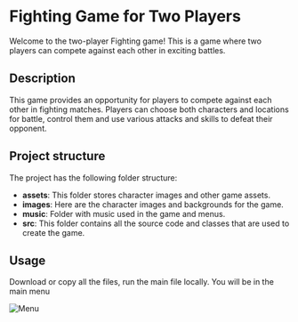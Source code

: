 # Fighting Game for Two Players

Welcome to the two-player Fighting game! This is a game where two players can compete against each other in exciting battles.

## Description

This game provides an opportunity for players to compete against each other in fighting matches. Players can choose both characters and locations for battle, control them and use various attacks and skills to defeat their opponent.

## Project structure

The project has the following folder structure:

- **assets**: This folder stores character images and other game assets.
- **images**: Here are the character images and backgrounds for the game.
- **music**: Folder with music used in the game and menus.
- **src**: This folder contains all the source code and classes that are used to create the game.
  
## Usage

Download or copy all the files, run the main file locally. You will be in the main menu

![Menu](https://github.com/myryota/py-project/tree/dev/docs/1(1)(3).png)
